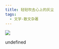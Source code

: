 ```yaml
---
title: 轻轻吹去心上的灰尘
tags:
  - 文学-散文杂著
---
```


![](https://cdn.weread.qq.com/weread/cover/90/YueWen_24153814/s_YueWen_24153814.jpg)

undefined